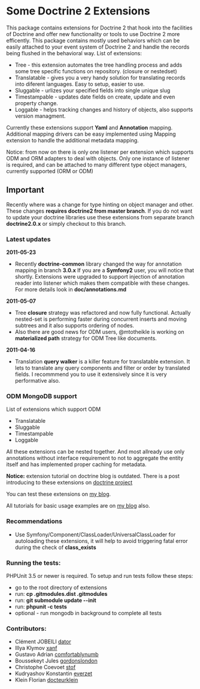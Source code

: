 # Some Doctrine 2 Extensions

This package contains extensions for Doctrine 2 that hook into the facilities of Doctrine and
offer new functionality or tools to use Doctrine 2 more efficently. This package contains mostly
used behaviors which can be easily attached to your event system of Doctrine 2 and handle the
records being flushed in the behavioral way. List of extensions:

- Tree - this extension automates the tree handling process and adds some tree specific functions on repository. (closure or nestedset)
- Translatable - gives you a very handy solution for translating records into diferent languages. Easy to setup, easier to use.
- Sluggable - urlizes your specified fields into single unique slug
- Timestampable - updates date fields on create, update and even property change.
- Loggable - helps tracking changes and history of objects, also supports version managment.

Currently these extensions support **Yaml** and **Annotation** mapping. Additional mapping drivers
can be easy implemented using Mapping extension to handle the additional metadata mapping.

Notice: from now on there is only one listener per extension which supports ODM and ORM adapters to deal with objects. Only one instance of listener is 
required, and can be attached to many different type object managers, currently supported (ORM or ODM)

## Important

Recently where was a change for type hinting on object manager and other. These changes
**requires doctrine2 from master branch**. If you do not want to update your doctrine libraries
use these extensions from separate branch **doctrine2.0.x** or simply checkout to this branch.

### Latest updates

**2011-05-23**

- Recently **doctrine-common** library changed the way for annotation mapping in branch **3.0.x**
If you are a **Symfony2** user, you will notice that shortly. Extensions were upgraded to support
injection of annotation reader into listener which makes them compatible with these changes. For more
details look in **doc/annotations.md**

**2011-05-07**

- Tree **closure** strategy was refactored and now fully functional. Actually nested-set
is performing faster during concurrent inserts and moving subtrees and it also supports
ordering of nodes.
- Also there are good news for ODM users, @mtotheikle is working on **materialized path**
strategy for ODM Tree like documents.

**2011-04-16**

- Translation **query walker** is a killer feature for translatable extension. It lets to
translate any query components and filter or order by translated fields. I recommmend you
to use it extensively since it is very performative also.

### ODM MongoDB support

List of extensions which support ODM

- Translatable
- Sluggable
- Timestampable
- Loggable

All these extensions can be nested together. And most allready use only annotations without interface requirement
to not to aggregate the entity itself and has implemented proper caching for metadata.

**Notice:** extension tutorial on doctrine blog is outdated.
There is a post introducing to these extensions on [doctrine project](http://www.doctrine-project.org/blog/doctrine2-behavioral-extensions "Doctrine2 behavior extensions")

You can test these extensions on [my blog](http://gediminasm.org/test/ "Test doctrine behavior extensions").

All tutorials for basic usage examples are on [my blog](http://gediminasm.org "Tutorials for extensions") also.

### Recommendations

- Use Symfony/Component/ClassLoader/UniversalClassLoader for autoloading these extensions, it will help
to avoid triggering fatal error during the check of **class_exists**

### Running the tests:

PHPUnit 3.5 or newer is required.
To setup and run tests follow these steps:

- go to the root directory of extensions
- run: **cp .gitmodules.dist .gitmodules**
- run: **git submodule update --init**
- run: **phpunit -c tests**
- optional - run mongodb in background to complete all tests

### Contributors:

- Clément JOBEILI [dator](http://github.com/dator)
- Illya Klymov [xanf](http://github.com/xanf)
- Gustavo Adrian [comfortablynumb](http://github.com/comfortablynumb)
- Boussekeyt Jules [gordonslondon](http://github.com/gordonslondon)
- Christophe Coevoet [stof](http://github.com/stof)
- Kudryashov Konstantin [everzet](http://github.com/everzet)
- Klein Florian [docteurklein](http://github.com/docteurklein)
